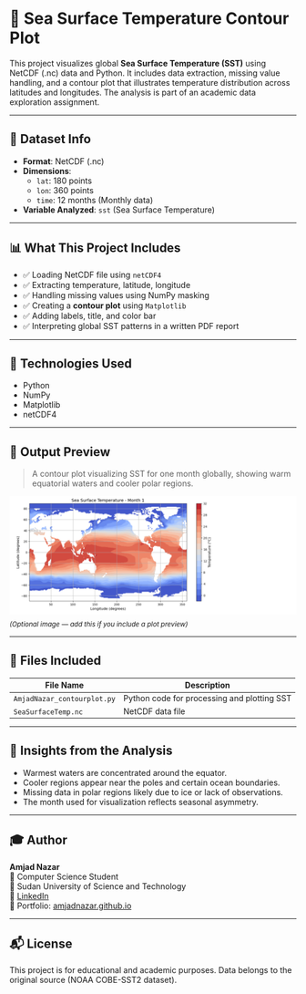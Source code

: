 # 🌊 Sea Surface Temperature Contour Plot

This project visualizes global **Sea Surface Temperature (SST)** using NetCDF (.nc) data and Python. It includes data extraction, missing value handling, and a contour plot that illustrates temperature distribution across latitudes and longitudes. The analysis is part of an academic data exploration assignment.

---

## 📂 Dataset Info

- **Format**: NetCDF (.nc)
- **Dimensions**:
  - `lat`: 180 points
  - `lon`: 360 points
  - `time`: 12 months (Monthly data)
- **Variable Analyzed**: `sst` (Sea Surface Temperature)

---

## 📊 What This Project Includes

- ✅ Loading NetCDF file using `netCDF4`
- ✅ Extracting temperature, latitude, longitude
- ✅ Handling missing values using NumPy masking
- ✅ Creating a **contour plot** using `Matplotlib`
- ✅ Adding labels, title, and color bar
- ✅ Interpreting global SST patterns in a written PDF report

---

## 🧪 Technologies Used

- Python
- NumPy
- Matplotlib
- netCDF4

---

## 📸 Output Preview

> A contour plot visualizing SST for one month globally, showing warm equatorial waters and cooler polar regions.

![SST Contour Example](contour_plot.png)  
<sub>*(Optional image — add this if you include a plot preview)*</sub>

---

## 📄 Files Included

| File Name                          | Description                                  |
|-----------------------------------|----------------------------------------------|
| `AmjadNazar_contourplot.py`       | Python code for processing and plotting SST  |
| `SeaSurfaceTemp.nc`               | NetCDF data file                             |

---

## 📌 Insights from the Analysis

- Warmest waters are concentrated around the equator.
- Cooler regions appear near the poles and certain ocean boundaries.
- Missing data in polar regions likely due to ice or lack of observations.
- The month used for visualization reflects seasonal asymmetry.

---

## 🎓 Author

**Amjad Nazar**  
📘 Computer Science Student  
📍 Sudan University of Science and Technology  
🔗 [LinkedIn](https://www.linkedin.com/in/amjad-nazar)  
🧪 Portfolio: [amjadnazar.github.io](https://amjadnazar.github.io)

---

## 📬 License

This project is for educational and academic purposes. Data belongs to the original source (NOAA COBE-SST2 dataset).
